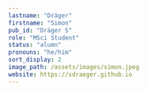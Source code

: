 ```yaml
---
lastname: "Dräger"
firstname: "Simon"
pub_id: "Dräger S"
role: "MSci Student"
status: "alumn"
pronouns: "he/him"
sort_display: 2
image_path: /assets/images/simon.jpeg
website: https://sdraeger.github.io
---
```


